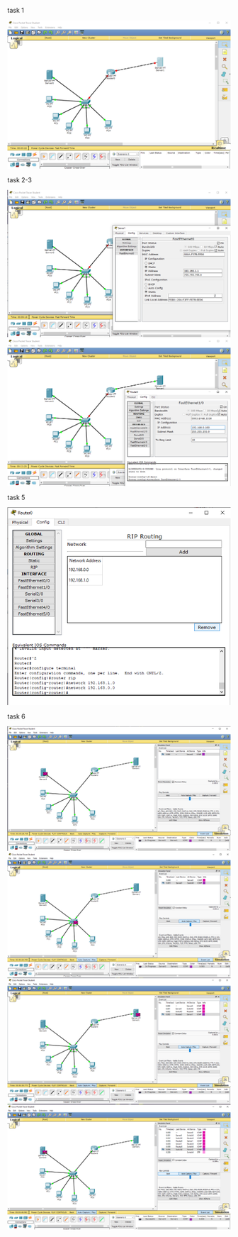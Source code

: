  task 1
 
 ![hh](images/Screenshot_30.png)
 
 task 2-3
 
 ![hh](images/Screenshot_31.png)
 ![hh](images/Screenshot_32.png)

 task 5 
 
 ![hh](images/Screenshot_33.png)

 task 6

 ![hh](images/Screenshot_36.png)
 ![hh](images/Screenshot_37.png)
 ![hh](images/38.png)
 ![hh](images/39.png)